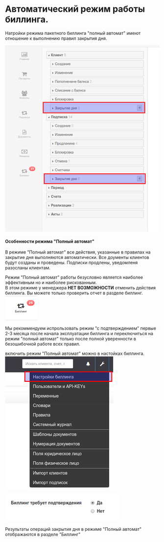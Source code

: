 # Автоматический режим работы биллинга. 

Натройки режима пакетного биллинга "полный автомат" имеют отношение к выполнению правил закрытия дня. 

![](Selection_080.png)

#### Особенности режима "Полный автомат"

В режиме "Полный автомат" все действия, указанные в правилах на закрытие дня выполняются автоматически. Все доументы клиентов будут созданы и проведены. Подписки продлены, уведомленя разосланы клиентам. 

Режим "Полный автомат" работы безусловно является наиболее эффективным но и наиболее рискованным.  
В этом режиме у менеджера **НЕТ ВОЗМОЖНОСТИ** отменить действия биллинга. Вы можете только проверить отчет в разделе биллинг.![](menu-billing1.png)

Мы рекоммендуем испрользовать режим  "с подтверждением" первые 2-3 месяца после начала эксплуатации биллинга и переключиться на режим "полный автомат" только после полной уверенности в безошибочной работе всех правил. 

включить режим "Полный автомат" можно в настойках биллинга.
![](topmenu-settings.png)

![](settings-billing.png)

Результаты операций закрытия дня в режиме "Полный автомат" отображаются в разделе "Биллинг"
